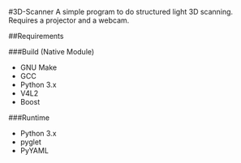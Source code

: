 #3D-Scanner
A simple program to do structured light 3D scanning.  Requires a projector and a webcam.

##Requirements

###Build (Native Module)
* GNU Make
* GCC
* Python 3.x
* V4L2
* Boost

###Runtime
* Python 3.x
* pyglet
* PyYAML

